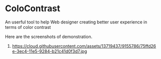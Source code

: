 # ColoContrast
An userful tool to help Web designer creating better user experience in terms of color contrast 

Here are the screenshots of demonstration. 
1. https://cloud.githubusercontent.com/assets/13719437/9155786/75ffd26e-3ec4-11e5-9284-b21c41d0f3d7.jpg
